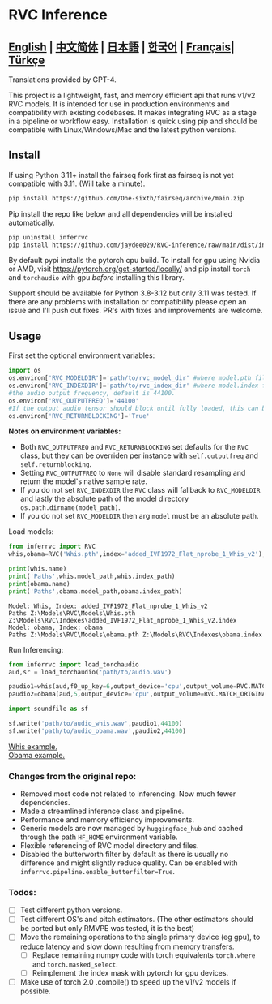 # RVC Inference

[**English**](./README.md) | [**中文简体**](./docs/README.ch.md) | [**日本語**](./docs/README.ja.md) | [**한국어**](./docs/README.ko.md) | [**Français**](./docs/README.fr.md)| [**Türkçe**](./docs/README.tr.md)
------
Translations provided by GPT-4.

This project is a lightweight, fast, and memory efficient api that runs v1/v2 RVC models. It is intended for use in production environments and compatibility with existing codebases.
It makes integrating RVC as a stage in a pipeline or workflow easy. Installation is quick using pip and should be compatible with
Linux/Windows/Mac and the latest python versions.
## Install
If using Python 3.11+ install the fairseq fork first as fairseq is not yet compatible with 3.11. (Will take a minute).
```bash
pip install https://github.com/One-sixth/fairseq/archive/main.zip
```

Pip install the repo like below and all dependencies will be installed automatically.
```bash
pip uninstall inferrvc
pip install https://github.com/jaydee029/RVC-inference/raw/main/dist/inferrvc-1.0-py3-none-any.whl --no-cache-dir
```
By default pypi installs the pytorch cpu build. To install for gpu using Nvidia or AMD, visit https://pytorch.org/get-started/locally/ and pip install `torch` and `torchaudio` with gpu _before_ installing this library.

Support should be available for Python 3.8-3.12 but only 3.11 was tested. If there are any problems with installation or compatibility please open an issue and I'll push out fixes.
PR's with fixes and improvements are welcome.

## Usage
First set the optional environment variables:
```python
import os
os.environ['RVC_MODELDIR']='path/to/rvc_model_dir' #where model.pth files are stored.
os.environ['RVC_INDEXDIR']='path/to/rvc_index_dir' #where model.index files are stored.
#the audio output frequency, default is 44100.
os.environ['RVC_OUTPUTFREQ']='44100'
#If the output audio tensor should block until fully loaded, this can be ignored. But if you want to run in a larger torch pipeline, setting to False will improve performance a little.
os.environ['RVC_RETURNBLOCKING']='True'
```
**Notes on environment variables:**
- Both `RVC_OUTPUTFREQ` and `RVC_RETURNBLOCKING` set defaults for the `RVC` class, but they can be overriden per instance with `self.outputfreq` and `self.returnblocking`.  
- Setting `RVC_OUTPUTFREQ` to `None` will disable standard resampling and return the model's native sample rate.  
- If you do not set `RVC_INDEXDIR` the `RVC` class will fallback to `RVC_MODELDIR` and lastly the absolute path of the model directory `os.path.dirname(model_path)`.  
- If you do not set `RVC_MODELDIR` then arg `model` must be an absolute path.

Load models:
```python
from inferrvc import RVC
whis,obama=RVC('Whis.pth',index='added_IVF1972_Flat_nprobe_1_Whis_v2'),RVC(model='obama')

print(whis.name)
print('Paths',whis.model_path,whis.index_path)
print(obama.name)
print('Paths',obama.model_path,obama.index_path)
```
```text
Model: Whis, Index: added_IVF1972_Flat_nprobe_1_Whis_v2
Paths Z:\Models\RVC\Models\Whis.pth Z:\Models\RVC\Indexes\added_IVF1972_Flat_nprobe_1_Whis_v2.index
Model: obama, Index: obama
Paths Z:\Models\RVC\Models\obama.pth Z:\Models\RVC\Indexes\obama.index
```

Run Inferencing:
```python
from inferrvc import load_torchaudio
aud,sr = load_torchaudio('path/to/audio.wav')

paudio1=whis(aud,f0_up_key=6,output_device='cpu',output_volume=RVC.MATCH_ORIGINAL,index_rate=.75)
paudio2=obama(aud,5,output_device='cpu',output_volume=RVC.MATCH_ORIGINAL,index_rate=.9)

import soundfile as sf

sf.write('path/to/audio_whis.wav',paudio1,44100)
sf.write('path/to/audio_obama.wav',paudio2,44100)
```
[Whis example.](./docs/audio_whis.wav)  
[Obama example.](./docs/audio_obama.wav)

### Changes from the original repo:
 - Removed most code not related to inferencing. Now much fewer dependencies.
 - Made a streamlined inference class and pipeline.
 - Performance and memory efficiency improvements.
 - Generic models are now managed by `huggingface_hub` and cached through the path `HF_HOME` environment variable.
 - Flexible referencing of RVC model directory and files.
 - Disabled the butterworth filter by default as there is usually no difference and might slightly reduce quality. Can be enabled with `inferrvc.pipeline.enable_butterfilter=True`.

### Todos:
- [ ] Test different python versions.
- [ ] Test different OS's and pitch estimators. (The other estimators should be ported but only RMVPE was tested, it is the best)
- [ ] Move the remaining operations to the single primary device (eg gpu), to reduce latency and slow down resulting from memory transfers.
  - [ ] Replace remaining numpy code with torch equivalents `torch.where` and `torch.masked_select`.
  - [ ] Reimplement the index mask with pytorch for gpu devices.
- [ ] Make use of torch 2.0 .compile() to speed up the v1/v2 models if possible.
